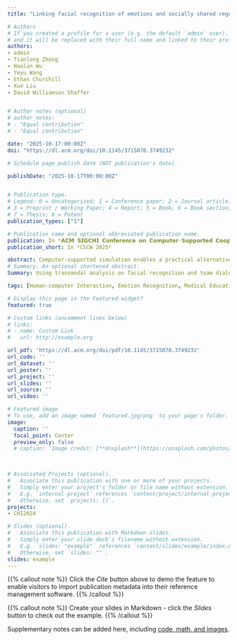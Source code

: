 ```yaml
---
title: "Linking facial recognition of emotions and socially shared regulation in medical simulation"

# Authors
# If you created a profile for a user (e.g. the default `admin` user), write the username (folder name) here 
# and it will be replaced with their full name and linked to their profile.
authors:
- admin
- Tianlong Zhong
- Haolun Wu
- Yeyu Wang
- Ethan Churchill
- Xue Liu
- David Williamson Shaffer


# Author notes (optional)
# author_notes:
# - "Equal contribution"
# - "Equal contribution"

date: "2025-10-17:00:00Z"
doi: "https://dl.acm.org/doi/10.1145/3715070.3749232"

# Schedule page publish date (NOT publication's date).

publishDate: "2025-10-17T00:00:00Z"


# Publication type.
# Legend: 0 = Uncategorized; 1 = Conference paper; 2 = Journal article;
# 3 = Preprint / Working Paper; 4 = Report; 5 = Book; 6 = Book section;
# 7 = Thesis; 8 = Patent
publication_types: ["1"]

# Publication name and optional abbreviated publication name.
publication: In *𝗔𝗖𝗠 𝗦𝗜𝗚𝗖𝗛𝗜 𝗖𝗼𝗻𝗳𝗲𝗿𝗲𝗻𝗰𝗲 𝗼𝗻 𝗖𝗼𝗺𝗽𝘂𝘁𝗲𝗿-𝗦𝘂𝗽𝗽𝗼𝗿𝘁𝗲𝗱 𝗖𝗼𝗼𝗽𝗲𝗿𝗮𝘁𝗶𝘃𝗲 𝗪𝗼𝗿𝗸 & 𝗦𝗼𝗰𝗶𝗮𝗹 𝗖𝗼𝗺𝗽𝘂𝘁𝗶𝗻𝗴*
publication_short: In *CSCW 2025*

abstract: Computer-supported simulation enables a practical alternative for medical training purposes. This study investigates the co-occurrence of facial-recognition-derived emotions and socially shared regulation of learning (SSRL) interactions in a medical simulation training context. Using transmodal analysis (TMA), we compare novice and expert learners’ affective and cognitive engagement patterns during collaborative virtual diagnosis tasks. Results reveal that expert learners exhibit strong associations between socio-cognitive interactions and high-arousal emotions (surprise, anger), suggesting focused, effortful engagement. In contrast, novice learners demonstrate stronger links between socio-cognitive processes and happiness or sadness, with less coherent SSRL patterns, potentially indicating distraction or cognitive overload. Transmodal analysis of multimodal data (facial expressions and discourse) highlights distinct regulatory strategies between groups, offering methodological and practical insights for computer-supported cooperative work (CSCW) in medical education. Our findings underscore the role of emotion-regulation dynamics in collaborative expertise development and suggest the need for tailored scaffolding to support novice learners’ socio-cognitive and affective engagement.
# Summary. An optional shortened abstract.
Summary: Using transmodal analysis on facial recognition and team dialogues, the study examined and compared the co-occurrences of emotion and socially-shared regulatory interactions of expert and novice medical teams.

tags: [Human-computer Interaction, Emotion Recognition, Medical Education, Socially-Shared Regulation]

# Display this page in the Featured widget?
featured: true

# Custom links (uncomment lines below)
# links:
# - name: Custom Link
#   url: http://example.org

url_pdf: 'https://dl.acm.org/doi/pdf/10.1145/3715070.3749232'
url_code: ''
url_dataset: ''
url_poster: ''
url_project: ''
url_slides: ''
url_source: ''
url_video: ''

# Featured image
# To use, add an image named `featured.jpg/png` to your page's folder. 
image:
  caption: ''
  focal_point: Center
  preview_only: false
  # caption: 'Image credit: [**Unsplash**](https://unsplash.com/photos/pLCdAaMFLTE)'
  


# Associated Projects (optional).
#   Associate this publication with one or more of your projects.
#   Simply enter your project's folder or file name without extension.
#   E.g. `internal-project` references `content/project/internal-project/index.md`.
#   Otherwise, set `projects: []`.
projects:
- CHI2024

# Slides (optional).
#   Associate this publication with Markdown slides.
#   Simply enter your slide deck's filename without extension.
#   E.g. `slides: "example"` references `content/slides/example/index.md`.
#   Otherwise, set `slides: ""`.
slides: example
---
```


{{% callout note %}}
Click the *Cite* button above to demo the feature to enable visitors to import publication metadata into their reference management software.
{{% /callout %}}

{{% callout note %}}
Create your slides in Markdown - click the *Slides* button to check out the example.
{{% /callout %}}

Supplementary notes can be added here, including [code, math, and images](https://wowchemy.com/docs/writing-markdown-latex/).

